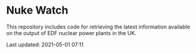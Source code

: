 # Nuke Watch

This repository includes code for retrieving the latest information available on the output of EDF nuclear power plants in the UK.

Last updated: 2021-05-01 07:11
